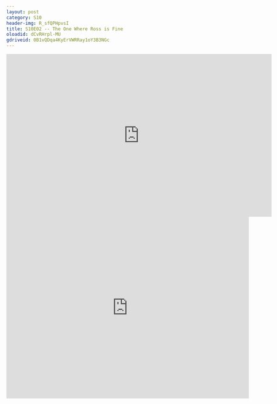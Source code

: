 ```yaml
---
layout: post 
category: S10 
header-img: R_sfQPHpvsI 
title: S10E02 -- The One Where Ross is Fine 
oloadid: dCvRHrpl-MU 
gdriveid: 0B1vQDqa4KyErVWRRay1oY3B3NGc 
--- 
```

<!--more--> 
<iframe src='https://openload.co/embed/dCvRHrpl-MU/' width='700' height='430' frameborder='0' scrolling='no' allowfullscreen='allowfullscreen'></iframe> 
<iframe src='https://drive.google.com/file/d/0B1vQDqa4KyErVWRRay1oY3B3NGc/preview' width='640' height='480' frameborder='0' scrolling='no' allowfullscreen='allowfullscreen'></iframe> 